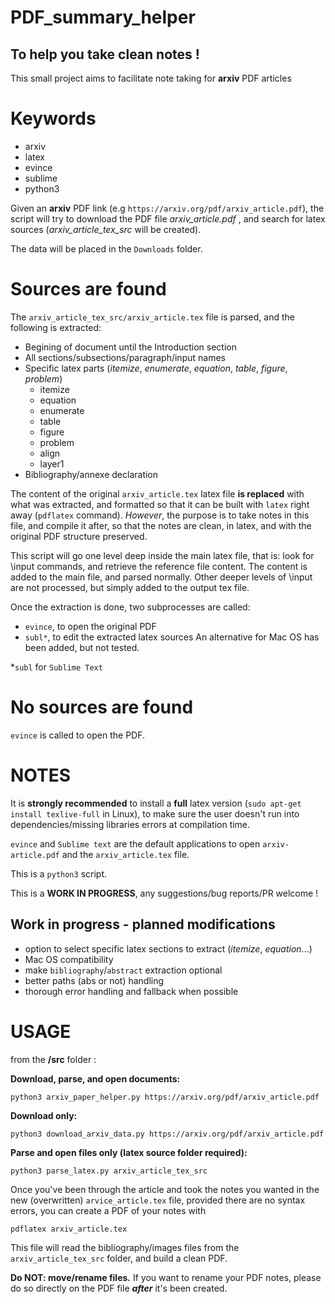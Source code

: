 # PDF_summary_helper
To help you take clean notes !
------------------------------

This small project aims to facilitate note taking for **arxiv** PDF articles

Keywords
========
- arxiv
- latex
- evince
- sublime
- python3


Given an **arxiv** PDF link (e.g `https://arxiv.org/pdf/arxiv_article.pdf`), the script will try to download the PDF file *arxiv_article.pdf* , and search for latex sources (*arxiv_article_tex_src* will be created).

The data will be placed in the `Downloads` folder.

Sources are found
=================
The `arxiv_article_tex_src/arxiv_article.tex` file is parsed, and the following is extracted:
  - Begining of document until the Introduction section
  - All sections/subsections/paragraph/input names
  - Specific latex parts (*itemize*, *enumerate*, *equation*, *table*, *figure*, *problem*)
    - itemize
    - equation
    - enumerate
    - table
    - figure
    - problem
    - align
    - layer1
  - Bibliography/annexe declaration
 
The content of the original `arxiv_article.tex` latex file **is replaced** with what was extracted, and formatted so that it can be built with `latex` right away (`pdflatex` command). *However*, the purpose is to take notes in this file, and compile it after, so that the notes are clean, in latex, and with the original PDF structure preserved.

This script will go one level deep inside the main latex file, that is: look for \input commands, and retrieve the reference file content. The content is added to the main file, and parsed normally. Other deeper levels of \input are not processed, but simply added to the output tex file.

Once the extraction is done, two subprocesses are called:
- `evince`, to open the original PDF
- `subl*`, to edit the extracted latex sources
An alternative for Mac OS has been added, but not tested.

*`subl` for `Sublime Text`

No sources are found
=====================
`evince` is called to open the PDF.

NOTES
=====
It is **strongly recommended** to install a **full** latex version (`sudo apt-get install texlive-full` in Linux), to make sure the user doesn't run into dependencies/missing libraries errors at compilation time.

`evince` and `Sublime text` are the default applications to open `arxiv-article.pdf` and the `arxiv_article.tex` file.

This is a `python3` script.

This is a **WORK IN PROGRESS**, any suggestions/bug reports/PR welcome !

Work in progress - planned modifications
----------------

- option to select specific latex sections to extract (*itemize*, *equation*...)
- Mac OS compatibility
- make `bibliography`/`abstract` extraction optional
- better paths (abs or not) handling
- thorough error handling and fallback when possible

USAGE
=====

from the **/src** folder :

**Download, parse, and open documents:**

`python3 arxiv_paper_helper.py https://arxiv.org/pdf/arxiv_article.pdf`

**Download only:**

`python3 download_arxiv_data.py https://arxiv.org/pdf/arxiv_article.pdf`

**Parse and open files only (latex source folder required):**

`python3 parse_latex.py arxiv_article_tex_src`

Once you've been through the article and took the notes you wanted in the new (overwritten) `arvice_article.tex` file, provided there are no syntax errors, you can create a PDF of your notes with

`pdflatex arxiv_article.tex`

This file will read the bibliography/images files from the `arxiv_article_tex_src` folder, and build a clean PDF.

**Do NOT: move/rename files.**
If you want to rename your PDF notes, please do so directly on the PDF file ***after*** it's been created.
